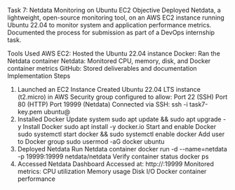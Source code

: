 Task 7: Netdata Monitoring on Ubuntu EC2
Objective
Deployed Netdata, a lightweight, open-source monitoring tool, on an AWS EC2 instance running Ubuntu 22.04 to monitor system and application performance metrics. Documented the process for submission as part of a DevOps internship task.

Tools Used
AWS EC2: Hosted the Ubuntu 22.04 instance
Docker: Ran the Netdata container
Netdata: Monitored CPU, memory, disk, and Docker container metrics
GitHub: Stored deliverables and documentation
Implementation Steps
1. Launched an EC2 Instance
Created Ubuntu 22.04 LTS instance (t2.micro) in AWS
Security group configured to allow:
Port 22 (SSH)
Port 80 (HTTP)
Port 19999 (Netdata)
Connected via SSH:
ssh -i task7-key.pem ubuntu@<public-ip>
2. Installed Docker
Update system
sudo apt update && sudo apt upgrade -y
Install Docker
sudo apt install -y docker.io
Start and enable Docker
sudo systemctl start docker && sudo systemctl enable docker
Add user to Docker group
sudo usermod -aG docker ubuntu
3. Deployed Netdata
Run Netdata container
docker run -d --name=netdata -p 19999:19999 netdata/netdata
Verify container status
docker ps
4. Accessed Netdata Dashboard
Accessed at: http://:19999
Monitored metrics:
CPU utilization
Memory usage
Disk I/O
Docker container performance
